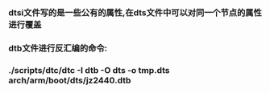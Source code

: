 ### dtsi文件写的是一些公有的属性,在dts文件中可以对同一个节点的属性进行覆盖
### dtb文件进行反汇编的命令:
### ./scripts/dtc/dtc -I dtb -O dts -o tmp.dts arch/arm/boot/dts/jz2440.dtb

